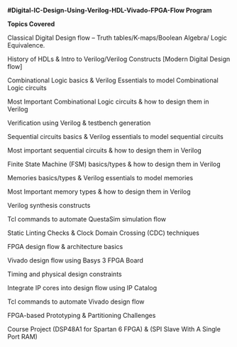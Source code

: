 **#Digital-IC-Design-Using-Verilog-HDL-Vivado-FPGA-Flow Program**

****Topics Covered****

Classical Digital Design flow – Truth tables/K-maps/Boolean Algebra/ Logic Equivalence.

History of HDLs & Intro to Verilog/Verilog Constructs [Modern Digital Design flow]

Combinational Logic basics & Verilog Essentials to model Combinational Logic circuits

Most Important Combinational Logic circuits & how to design them in Verilog

Verification using Verilog & testbench generation

Sequential circuits basics & Verilog essentials to model sequential circuits

Most important sequential circuits & how to design them in Verilog

Finite State Machine (FSM) basics/types & how to design them in Verilog

Memories basics/types & Verilog essentials to model memories

Most Important memory types & how to design them in Verilog

Verilog synthesis constructs

Tcl commands to automate QuestaSim simulation flow

Static Linting Checks & Clock Domain Crossing (CDC) techniques

FPGA design flow & architecture basics

Vivado design flow using Basys 3 FPGA Board

Timing and physical design constraints

Integrate IP cores into design flow using IP Catalog

Tcl commands to automate Vivado design flow

FPGA-based Prototyping & Partitioning Challenges

Course Project (DSP48A1 for Spartan 6 FPGA) & (SPI Slave With A Single Port RAM)
